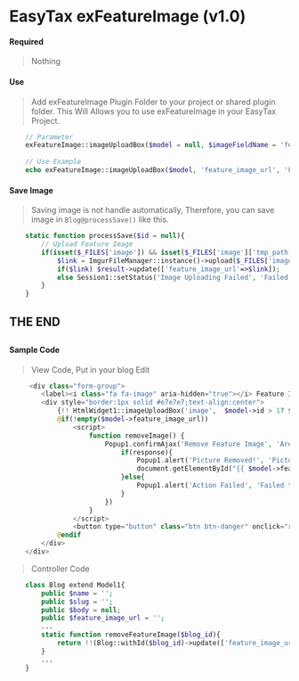 # EasyTax exFeatureImage (v1.0)

#### Required
> Nothing


#### Use 
> Add exFeatureImage Plugin Folder to your project or shared plugin folder.
> This Will Allows you to use exFeatureImage in your EasyTax Project.

```php 
    // Parameter
    exFeatureImage::imageUploadBox($model = null, $imageFieldName = 'feature_image_url', $label_title = 'Feature Image Upload',  $image_style = 'height:150px;width:150px;', $labelName = 'Feature image')
    
    // Use Example
    echo exFeatureImage::imageUploadBox($model, 'feature_image_url', 'Feature Image Upload') 
```


#### Save Image
> Saving image is not handle automatically, Therefore, you can save image in ```Blog@processSave()``` like this.
```php
    static function processSave($id = null){
        // Upload Feature Image
        if(isset($_FILES['image']) && isset($_FILES['image']['tmp_path'])){
            $link = ImgurFileManager::instance()->upload($_FILES['image']['tmp_path'])->link();
            if($link) $result->update(['feature_image_url'=>$link]);
            else Session1::setStatus('Image Uploading Failed', 'Failed to Upload Feature Image to Server, Please try again');
        }
    }
```

## 
## 
## 
## 
## THE END
## 
## 
## 
## 





#### Sample Code
> View Code, Put in your blog Edit
```php
     <div class="form-group">
        <label><i class="fa fa-image" aria-hidden="true"></i> Feature Image Upload</label>
        <div style="border:1px solid #e7e7e7;text-align:center">
            {!! HtmlWidget1::imageUploadBox('image',  $model->id > 1? $model->feature_image_url: null, 'height:150px;width:100%', 'Feature image') !!}
            @if(!empty($model->feature_image_url))
                <script>
                    function removeImage() {
                        Popup1.confirmAjax('Remove Feature Image', 'Are you Sure you want to remove <?= $model->feature_image_url ?>', "{!! Form1::callApi("Blog::removeFeatureImage($model->id)?token=".token()) !!}", function(response){
                            if(response){
                                Popup1.alert('Picture Removed!', 'Picture Removed Successfully', 'success');
                                document.getElementById("{{ $model->feature_image_url }}").src = "{!! HtmlAsset1::getImageThumb() !!}";
                            }else{
                                Popup1.alert('Action Failed', 'Failed to Removed Picture!', 'error');
                            }
                        })
                    }
                </script>
                <button type="button" class="btn btn-danger" onclick="removeImage()"><i class="fa fa-trash" aria-hidden="true"></i> Remove Image</button>
            @endif
        </div>
    </div>
```

> Controller Code
```php
    class Blog extend Model1{
        public $name = '';
        public $slug = '';
        public $body = null;
        public $feature_image_url = '';
        ...
        static function removeFeatureImage($blog_id){ 
            return !!(Blog::withId($blog_id)->update(['feature_image_url'=>''])); 
        }
        ...
    }
```
